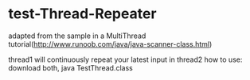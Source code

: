 # test-Thread-Repeater
adapted from the sample in a MultiThread tutorial(http://www.runoob.com/java/java-scanner-class.html)

thread1 will continuously repeat your latest input in thread2
how to use: download both, java TestThread.class
